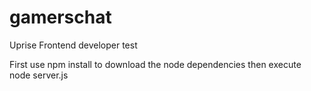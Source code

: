 # gamerschat
Uprise Frontend developer test

First use npm install to download the node dependencies
then execute node server.js
